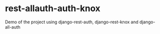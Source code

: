# rest-allauth-auth-knox
Demo of the project using django-rest-auth, django-rest-knox and django-all-auth

